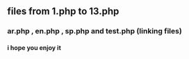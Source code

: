 
## files from 1.php to 13.php
### ar.php , en.php , sp.php and test.php (linking files)
#### i hope you enjoy it

